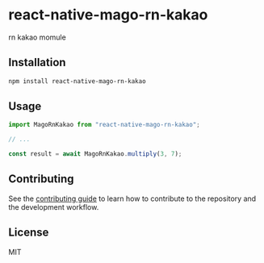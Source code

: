 # react-native-mago-rn-kakao

rn kakao momule

## Installation

```sh
npm install react-native-mago-rn-kakao
```

## Usage

```js
import MagoRnKakao from "react-native-mago-rn-kakao";

// ...

const result = await MagoRnKakao.multiply(3, 7);
```

## Contributing

See the [contributing guide](CONTRIBUTING.md) to learn how to contribute to the repository and the development workflow.

## License

MIT
